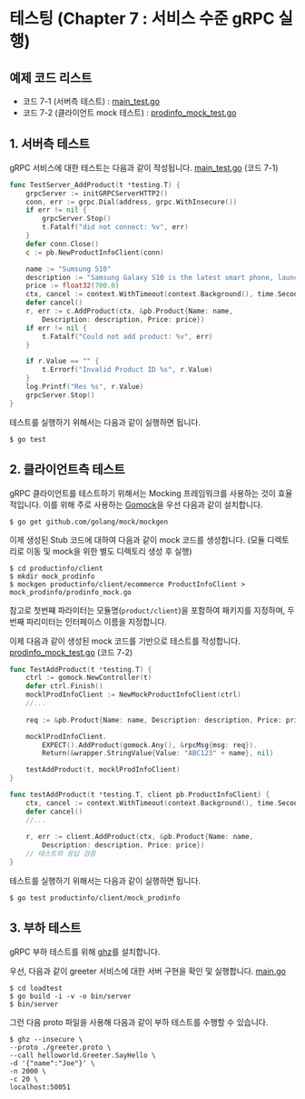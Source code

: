 # 테스팅 (Chapter 7 : 서비스 수준 gRPC 실행)

## 예제 코드 리스트
- 코드 7-1 (서버측 테스트) : [main_test.go](productinfo/server/main_test.go)
- 코드 7-2 (클라이언트 mock 테스트) : [prodinfo_mock_test.go](productinfo/client/mock_prodinfo/prodinfo_mock_test.go)

## 1. 서버측 테스트
gRPC 서비스에 대한 테스트는 다음과 같이 작성됩니다. [main_test.go](productinfo/server/main_test.go) (코드 7-1)
```go
func TestServer_AddProduct(t *testing.T) {
	grpcServer := initGRPCServerHTTP2()
	conn, err := grpc.Dial(address, grpc.WithInsecure())
	if err != nil {
		grpcServer.Stop()
		t.Fatalf("did not connect: %v", err)
	}
	defer conn.Close()
	c := pb.NewProductInfoClient(conn)

	name := "Sumsung S10"
	description := "Samsung Galaxy S10 is the latest smart phone, launched in February 2019"
	price := float32(700.0)
	ctx, cancel := context.WithTimeout(context.Background(), time.Second)
	defer cancel()
	r, err := c.AddProduct(ctx, &pb.Product{Name: name,
		Description: description, Price: price})
	if err != nil {
		t.Fatalf("Could not add product: %v", err)
	}

	if r.Value == "" {
		t.Errorf("Invalid Product ID %s", r.Value)
	}
	log.Printf("Res %s", r.Value)
	grpcServer.Stop()
}
```

테스트를 실행하기 위해서는 다음과 같이 실행하면 됩니다.

```shell
$ go test
```

## 2. 클라이언트측 테스트
gRPC 클라이언트를 테스트하기 위해서는 Mocking 프레임워크를 사용하는 것이 효율적입니다. 이를 위해 주로 사용하는 [Gomock](https://github.com/golang/mock)을 우선 다음과 같이 설치합니다.

```shell
$ go get github.com/golang/mock/mockgen
```

이제 생성된 Stub 코드에 대하여 다음과 같이 mock 코드를 생성합니다. (모듈 디렉토리로 이동 및 mock을 위한 별도 디렉토리 생성 후 실행)
```shell
$ cd productinfo/client
$ mkdir mock_prodinfo
$ mockgen productinfo/client/ecommerce ProductInfoClient > mock_prodinfo/prodinfo_mock.go
```
참고로 첫번쨰 파라미터는 모듈명(`product/client`)을 포함하여 패키지를 지정하며, 두번째 파리미터는 인터페이스 이름을 지정합니다.

이제 다음과 같이 생성된 mock 코드를 기반으로 테스트를 작성합니다. [prodinfo_mock_test.go](productinfo/client/mock_prodinfo/prodinfo_mock_test.go) (코드 7-2)

```go
func TestAddProduct(t *testing.T) {
	ctrl := gomock.NewController(t)
	defer ctrl.Finish()
	mocklProdInfoClient := NewMockProductInfoClient(ctrl)
	//...
	
	req := &pb.Product{Name: name, Description: description, Price: price}

	mocklProdInfoClient.
		EXPECT().AddProduct(gomock.Any(), &rpcMsg{msg: req}).
		Return(&wrapper.StringValue{Value: "ABC123" + name}, nil)

	testAddProduct(t, mocklProdInfoClient)
}

func testAddProduct(t *testing.T, client pb.ProductInfoClient) {
	ctx, cancel := context.WithTimeout(context.Background(), time.Second)
	defer cancel()
	//...
	
	r, err := client.AddProduct(ctx, &pb.Product{Name: name,
		Description: description, Price: price})
	// 테스트와 응답 검증
}
```

테스트를 실행하기 위해서는 다음과 같이 실행하면 됩니다.

```shell
$ go test productinfo/client/mock_prodinfo
```


## 3. 부하 테스트
gRPC 부하 테스트를 위해 [ghz](https://ghz.sh)를 설치합니다.

우선, 다음과 같이 greeter 서비스에 대한 서버 구현을 확인 및 실행합니다. [main.go](loadtest/main.go) 
```shell
$ cd loadtest
$ go build -i -v -o bin/server
$ bin/server
```

그런 다음 proto 파일을 사용해 다음과 같이 부하 테스트를 수행할 수 있습니다.

```shell
$ ghz --insecure \
--proto ./greeter.proto \
--call helloworld.Greeter.SayHello \
-d '{"name":"Joe"}' \
-n 2000 \
-c 20 \
localhost:50051
```
